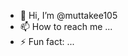 - 👋 Hi, I’m @muttakee105
- 📫 How to reach me ...
- ⚡ Fun fact: ...

<!---
muttakee105/muttakee105 is a ✨ special ✨ repository because its `README.md` (this file) appears on your GitHub profile.
You can click the Preview link to take a look at your changes.
--->
